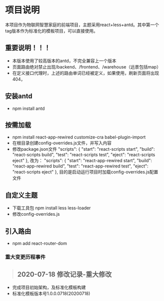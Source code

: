 # 项目说明

本项目作为物联网智慧家庭的前端项目，主题采用react+less+antd。其中第一个tag版本作为标准化的模板项目，可以直接使用。

## 重要说明！！！
* 本版本使用了较高版本的antd，不完全兼容上一个版本
* 页面路由绝对禁止出现/backend、/frontend、/warehouse（远景包括map）
* 在定义接口代理时，上述的路由单词已经被定义，如果使用，刷新页面将出现404，

## 安装antd

* npm install antd

## 按需加载

* npm install  react-app-rewired customize-cra babel-plugin-import
* 在根目录创建config-overrides.js文件，并写入内容
* 修改package.json文件
  "scripts": {
    "start": "react-scripts start",
    "build": "react-scripts build",
    "test": "react-scripts test",
    "eject": "react-scripts eject"
  },
改为：
  "scripts": {
    "start": "react-app-rewired start",
    "build": "react-app-rewired build",
    "test": "react-app-rewired test",
    "eject": "react-scripts eject"
  },
  目的是启动运行项目时加载config-overrides.js配置文件

## 自定义主题

* 下载工具包 npm install less less-loader
* 修改config-overrides.js

## 引入路由

* npm add react-router-dom

### 重大变更历程事件

> ## 2020-07-18 修改记录-重大修改
* 完成项目初始架构，及标准化模板构建
* 标准化模板版本号1.0.0.0718(20200718)

